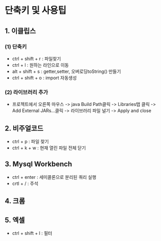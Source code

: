 # 단축키 및 사용팁
## 1. 이클립스
### (1) 단축키
* ctrl + shift + r : 파일찾기
* ctrl + l : 원하는 라인으로 이동
* alt + shift + s : getter,setter, 오버로딩toString() 만들기
* ctrl + shift + o : import 자동생성

### (2) 라이브러리 추가
* 프로젝트에서 오른쪽 마우스 -> java Build Path클릭 -> Libraries탭 클릭 -> Add External JARs...클릭 -> 라이브러리 파일 널기 -> Apply and close

## 2. 비주얼코드
* ctrl + p : 파일 찾기
* ctrl + k + w : 현재 열린 파일 전체 닫기

## 3. Mysql Workbench
* ctrl + enter : 세미콜론으로 분리된 쿼리 실행
* crtl + / :  주석

## 4. 크롬

## 5. 엑셀
* ctrl + shift + l : 필터
